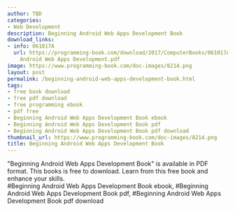 ```yaml
---
author: TBD
categories:
- Web Development
description: Beginning Android Web Apps Development Book
download_links:
- info: 061017A
  url: https://programming-book.com/download/2017/ComputerBooks/061017A/Beginning
    Android Web Apps Development.pdf
image: https://www.programming-book.com/doc-images/8214.png
layout: post
permalink: /beginning-android-web-apps-development-book.html
tags:
- free book download
- free pdf download
- free programming ebook
- pdf free
- Beginning Android Web Apps Development Book ebook
- Beginning Android Web Apps Development Book pdf
- Beginning Android Web Apps Development Book pdf download
thumbnail_url: https://www.programming-book.com/doc-images/8214.png
title: Beginning Android Web Apps Development Book
---
```


 
<div class="item-desc text-justify">
  "Beginning Android Web Apps Development Book" is available in PDF format. This books is free to download. Learn from this free book and enhance your skills.
  <br>
  #Beginning Android Web Apps Development Book ebook, #Beginning Android Web Apps Development Book pdf, #Beginning Android Web Apps Development Book pdf download
</div>